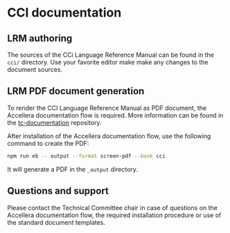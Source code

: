 # CCI documentation

## LRM authoring

The sources of the CCi Language Reference Manual can be found in the `cci/` directory. Use your favorite editor make make any changes to the document sources.

## LRM PDF document generation

To render the CCI Language Reference Manual as PDF document, the Accellera documentation flow is required. More information can be found in the [tc-documentation](https://github.com/OSCI-WG/tc-documentation/) repository.

After installation of the Accellera documentation flow, use the following command to create the PDF:

```sh
npm run eb -- output --format screen-pdf --book cci
```

It will generate a PDF in the `_output` directory.

## Questions and support

Please contact the Technical Committee chair in case of questions on the Accellera documentation flow, the required installation procedure or use of the standard document templates.
